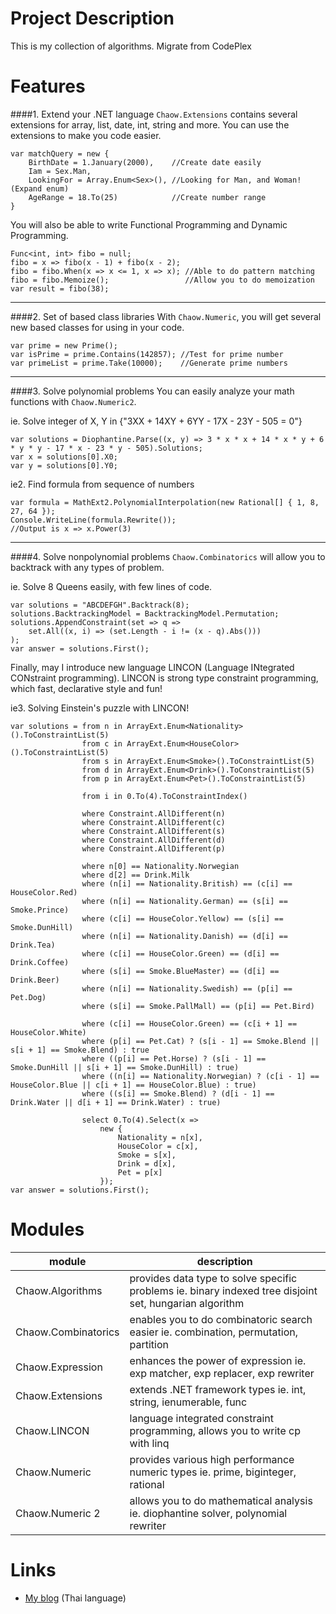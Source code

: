 # Project Description
This is my collection of algorithms. Migrate from CodePlex

# Features
####1. Extend your .NET language
`Chaow.Extensions` contains several extensions for array, list, date, int, string and more.
You can use the extensions to make you code easier.

```
var matchQuery = new {
    BirthDate = 1.January(2000),    //Create date easily
    Iam = Sex.Man,
    LookingFor = Array.Enum<Sex>(), //Looking for Man, and Woman! (Expand enum)
    AgeRange = 18.To(25)            //Create number range
}
```
You will also be able to write Functional Programming and Dynamic Programming.

```
Func<int, int> fibo = null;
fibo = x => fibo(x - 1) + fibo(x - 2);
fibo = fibo.When(x => x <= 1, x => x); //Able to do pattern matching
fibo = fibo.Memoize();                 //Allow you to do memoization
var result = fibo(38);
```

---
####2. Set of based class libraries
With `Chaow.Numeric`, you will get several new based classes for using in your code.

```
var prime = new Prime();
var isPrime = prime.Contains(142857); //Test for prime number
var primeList = prime.Take(10000);    //Generate prime numbers
```

---
####3. Solve polynomial problems
You can easily analyze your math functions with `Chaow.Numeric2`.

ie. Solve integer of X, Y in {"3XX + 14XY + 6YY - 17X - 23Y - 505 = 0"}
```
var solutions = Diophantine.Parse((x, y) => 3 * x * x + 14 * x * y + 6 * y * y - 17 * x - 23 * y - 505).Solutions;
var x = solutions[0].X0;
var y = solutions[0].Y0;
```
ie2. Find formula from sequence of numbers
```
var formula = MathExt2.PolynomialInterpolation(new Rational[] { 1, 8, 27, 64 });
Console.WriteLine(formula.Rewrite());
//Output is x => x.Power(3)
```

---
####4. Solve nonpolynomial problems
`Chaow.Combinatorics` will allow you to backtrack with any types of problem.

ie. Solve 8 Queens easily, with few lines of code.
```
var solutions = "ABCDEFGH".Backtrack(8);
solutions.BacktrackingModel = BacktrackingModel.Permutation;
solutions.AppendConstraint(set => q =>
    set.All((x, i) => (set.Length - i != (x - q).Abs()))
);
var answer = solutions.First();
```

Finally, may I introduce new language LINCON (Language INtegrated CONstraint programming).
LINCON is strong type constraint programming, which fast, declarative style and fun!

ie3. Solving Einstein's puzzle with LINCON!
```
var solutions = from n in ArrayExt.Enum<Nationality>().ToConstraintList(5)
                from c in ArrayExt.Enum<HouseColor>().ToConstraintList(5)
                from s in ArrayExt.Enum<Smoke>().ToConstraintList(5)
                from d in ArrayExt.Enum<Drink>().ToConstraintList(5)
                from p in ArrayExt.Enum<Pet>().ToConstraintList(5)

                from i in 0.To(4).ToConstraintIndex()

                where Constraint.AllDifferent(n)
                where Constraint.AllDifferent(c)
                where Constraint.AllDifferent(s)
                where Constraint.AllDifferent(d)
                where Constraint.AllDifferent(p)

                where n[0] == Nationality.Norwegian
                where d[2] == Drink.Milk
                where (n[i] == Nationality.British) == (c[i] == HouseColor.Red)
                where (n[i] == Nationality.German) == (s[i] == Smoke.Prince)
                where (c[i] == HouseColor.Yellow) == (s[i] == Smoke.DunHill)
                where (n[i] == Nationality.Danish) == (d[i] == Drink.Tea)
                where (c[i] == HouseColor.Green) == (d[i] == Drink.Coffee)
                where (s[i] == Smoke.BlueMaster) == (d[i] == Drink.Beer)
                where (n[i] == Nationality.Swedish) == (p[i] == Pet.Dog)
                where (s[i] == Smoke.PallMall) == (p[i] == Pet.Bird)

                where (c[i] == HouseColor.Green) == (c[i + 1] == HouseColor.White)
                where (p[i] == Pet.Cat) ? (s[i - 1] == Smoke.Blend || s[i + 1] == Smoke.Blend) : true
                where ((p[i] == Pet.Horse) ? (s[i - 1] == Smoke.DunHill || s[i + 1] == Smoke.DunHill) : true)
                where ((n[i] == Nationality.Norwegian) ? (c[i - 1] == HouseColor.Blue || c[i + 1] == HouseColor.Blue) : true) 
                where ((s[i] == Smoke.Blend) ? (d[i - 1] == Drink.Water || d[i + 1] == Drink.Water) : true) 

                select 0.To(4).Select(x =>
                    new {
                        Nationality = n[x],
                        HouseColor = c[x],
                        Smoke = s[x],
                        Drink = d[x],
                        Pet = p[x]
                    });
var answer = solutions.First();
```

# Modules

| module              | description                                                                                             |
|---------------------|---------------------------------------------------------------------------------------------------------|
| Chaow.Algorithms    | provides data type to solve specific problems ie. binary indexed tree disjoint set, hungarian algorithm |
| Chaow.Combinatorics | enables you to do combinatoric search easier ie. combination, permutation, partition                    |
| Chaow.Expression    | enhances the power of expression ie. exp matcher, exp replacer, exp rewriter                            |
| Chaow.Extensions    | extends .NET framework types ie. int, string, ienumerable, func                                         |
| Chaow.LINCON        | language integrated constraint programming, allows you to write cp with linq                            |
| Chaow.Numeric       | provides various high performance numeric types ie. prime, biginteger, rational                         |
| Chaow.Numeric 2     | allows you to do mathematical analysis ie. diophantine solver, polynomial rewriter                      |

# Links
- [My blog](http://chaowman.bloggang.com) (Thai language)
